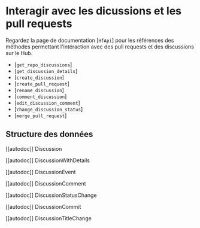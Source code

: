 <!--⚠️ Note that this file is in Markdown but contain specific syntax for our doc-builder (similar to MDX) that may not be
rendered properly in your Markdown viewer.
-->

# Interagir avec les dicussions et les pull requests

Regardez la page de documentation [`HfApi`] pour les références des méthodes permettant l'intéraction
avec des pull requests et des discussions sur le Hub.

- [`get_repo_discussions`]
- [`get_discussion_details`]
- [`create_discussion`]
- [`create_pull_request`]
- [`rename_discussion`]
- [`comment_discussion`]
- [`edit_discussion_comment`]
- [`change_discussion_status`]
- [`merge_pull_request`]

## Structure des données

[[autodoc]] Discussion

[[autodoc]] DiscussionWithDetails

[[autodoc]] DiscussionEvent

[[autodoc]] DiscussionComment

[[autodoc]] DiscussionStatusChange

[[autodoc]] DiscussionCommit

[[autodoc]] DiscussionTitleChange

